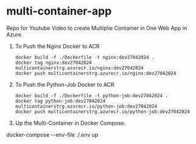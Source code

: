 # multi-container-app
Repo for Youtube Video to create Multiplie Container in One Web App in Azure.


1. To Push the Nginx Docker to ACR

    ```
    docker build -f ./Dockerfile -t nginx:dev27042024 .
    docker tag nginx:dev27042024 multicontainerstrg.azurecr.io/nginx:dev27042024
    docker push multicontainerstrg.azurecr.io/nginx:dev27042024
    ```

2. To Push the Python-Job Docker to ACR

    ```
    docker build -f ./Dockerfile -t python-job:dev27042024 .
    docker tag python-job:dev27042024 multicontainerstrg.azurecr.io/python-job:dev27042024
    docker push multicontainerstrg.azurecr.io/python-job:dev27042024
    ```    

3. Up the Multi-Container in Docker Compose.

docker-compose --env-file ./.env up

